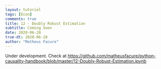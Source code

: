 ```yaml
---
layout: tutorial
tags: [Econ]
comments: true
title: 12 - Doubly Robust Estimation
subtitle: Coming Soon
date: 2020-06-28
true-dt: 2020-06-28
author: "Matheus Facure"
---
```


Under development. Check at https://github.com/matheusfacure/python-causality-handbook/blob/master/12-Doubly-Robust-Estimation.ipynb